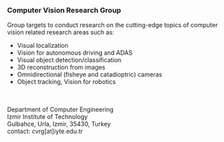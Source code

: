 
[](cvrg_logo.png)

### Computer Vision Research Group

Group targets to conduct research on the cutting-edge topics of computer vision related research areas such as:

* Visual localization
* Vision for autonomous driving and ADAS
* Visual object detection/classification
* 3D reconstruction from images
* Omnidirectional (fisheye and catadioptric) cameras
* Object tracking, Vision for robotics


<br>
<br>
Department of Computer Engineering
<br>
Izmir Institute of Technology
<br>
Gulbahce, Urla, Izmir, 35430, Turkey
<br>
contact: cvrg[at]iyte.edu.tr
